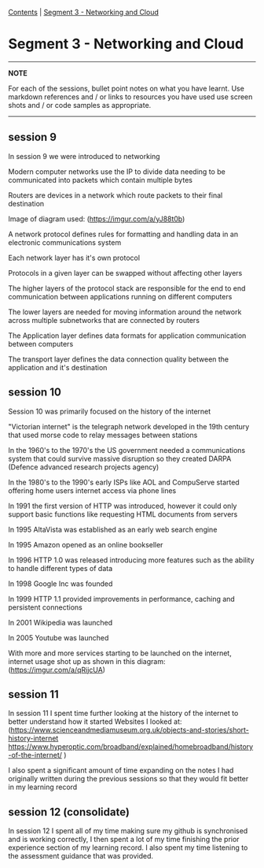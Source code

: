 [Contents](../personal_learning_record/personal_learning_record.md) | [Segment 3 - Networking and Cloud](../personal_learning_record/segment3.md) 

# Segment 3 - Networking and Cloud

---
**NOTE**

For each of the sessions, bullet point notes on what you have learnt.
Use markdown references and / or links to resources you have used
use  screen shots and / or code samples as appropriate.

---

## session 9

In session 9 we were introduced to networking

Modern computer networks use the IP to divide data needing to be communicated into packets which contain multiple bytes

Routers are devices in a network which route packets to their final destination

Image of diagram used: (https://imgur.com/a/yJ88t0b)

A network protocol defines rules for formatting and handling data in an electronic communications system

Each network layer has it's own protocol

Protocols in a given layer can be swapped without affecting other layers

The higher layers of the protocol stack are responsible for the end to end communication between applications running on different computers

The lower layers are needed for moving information around the network across multiple subnetworks that are connected by routers

The Application layer defines data formats for application communication between computers

The transport layer defines the data connection quality between the application and it's destination





## session 10

Session 10 was primarily focused on the history of the internet

"Victorian internet" is the telegraph network developed in the 19th century that used morse code to relay messages between stations

In the 1960's to the 1970's the US government needed a communications system that could survive massive disruption so they created DARPA (Defence advanced research projects agency)

In the 1980's to the 1990's early ISPs like AOL and CompuServe started offering home users internet access via phone lines 

In 1991 the first version of HTTP was introduced, however it could only support basic functions like requesting HTML documents from servers

In 1995 AltaVista was established as an early web search engine

In 1995 Amazon opened as an online bookseller

In 1996 HTTP 1.0 was released introducing more features such as the ability to handle different types of data

In 1998 Google Inc was founded

In 1999 HTTP 1.1 provided improvements in performance, caching and persistent connections

In 2001 Wikipedia was launched

In 2005 Youtube was launched

With more and more services starting to be launched on the internet, internet usage shot up as shown in this diagram: (https://imgur.com/a/qRijcUA)


## session 11

In session 11 I spent time further looking at the history of the internet to better understand how it started
Websites I looked at: (https://www.scienceandmediamuseum.org.uk/objects-and-stories/short-history-internet  https://www.hyperoptic.com/broadband/explained/homebroadband/history-of-the-internet/ )

I also spent a significant amount of time expanding on the notes I had originally written during the previous sessions so that they would fit better in my learning record

## session 12 (consolidate)

In session 12 I spent all of my time making sure my github is synchronised and is working correctly, I then spent a lot of my time finishing the prior experience section of my learning record. I also spent my time listening to the assessment guidance that was provided.


